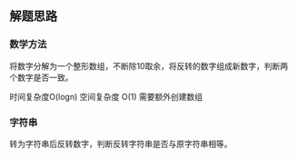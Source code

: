 ## 解题思路

### 数学方法
将数字分解为一个整形数组，不断除10取余，将反转的数字组成新数字，判断两个数字是否一致。

时间复杂度O(logn)  空间复杂度 O(1) 需要额外创建数组

### 字符串
转为字符串后反转数字，判断反转字符串是否与原字符串相等。